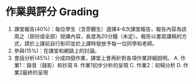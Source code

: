 # 作業與評分 Grading
1. 課堂報告(40%)：每位學生（含旁聽生）選擇4-6次課堂報告，報告內容為該周之（部份或全部）授課內容，長度為20分鐘（未定）。報告以書寫講稿的方式，請於上課前自行影印並於上課時發放予每一位同學和老師。
2. 參與(15%)：在課堂和網路上的討論。
3. 會話分析(45%)：分成四個作業，課堂上會再針對各項作業詳細說明。
	A. 作業1：錄音（錄影）和抄寫
	B. 作業1初步分析的呈現
	C. 作業2：初稿分析
	D. 作業2最終的呈現
	
